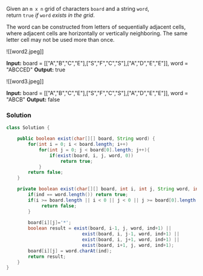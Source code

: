 Given an `m x n` grid of characters `board` and a string `word`, return `true` _if_ `word` _exists in the grid_.

The word can be constructed from letters of sequentially adjacent cells, where adjacent cells are horizontally or vertically neighboring. The same letter cell may not be used more than once.

![[word2.jpeg]]

**Input:** board = [["A","B","C","E"],["S","F","C","S"],["A","D","E","E"]], word = "ABCCED"
**Output:** true

![[word3.jpeg]]

**Input:** board = [["A","B","C","E"],["S","F","C","S"],["A","D","E","E"]], word = "ABCB"
**Output:** false

### Solution

```java
class Solution {

    public boolean exist(char[][] board, String word) {
        for(int i = 0; i < board.length; i++)
            for(int j = 0; j < board[0].length; j++){
                if(exist(board, i, j, word, 0))
                    return true;
            }
        return false;
    }

    private boolean exist(char[][] board, int i, int j, String word, int ind) {
        if(ind == word.length()) return true;
        if(i >= board.length || i < 0 || j < 0 || j >= board[0].length || board[i][j] != word.charAt(ind)) {
             return false;
        }
            
        board[i][j]='*'; 
        boolean result = exist(board, i-1, j, word, ind+1) ||
                            exist(board, i, j-1, word, ind+1) ||
                            exist(board, i, j+1, word, ind+1) ||
                            exist(board, i+1, j, word, ind+1);
        board[i][j] = word.charAt(ind);
        return result;
    }
}
```


